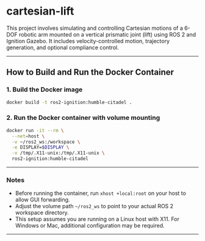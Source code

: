# cartesian-lift

This project involves simulating and controlling Cartesian motions of a 6-DOF robotic arm mounted on a vertical prismatic joint (lift) using ROS 2 and Ignition Gazebo. It includes velocity-controlled motion, trajectory generation, and optional compliance control.

---

## How to Build and Run the Docker Container

### 1. Build the Docker image

```bash
docker build -t ros2-ignition:humble-citadel .
```

### 2. Run the Docker container with volume mounting

```bash
docker run -it --rm \
  --net=host \
  -v ~/ros2_ws:/workspace \
  -e DISPLAY=$DISPLAY \
  -v /tmp/.X11-unix:/tmp/.X11-unix \
  ros2-ignition:humble-citadel
```

---

### Notes

* Before running the container, run `xhost +local:root` on your host to allow GUI forwarding.
* Adjust the volume path `~/ros2_ws` to point to your actual ROS 2 workspace directory.
* This setup assumes you are running on a Linux host with X11. For Windows or Mac, additional configuration may be required.

---

